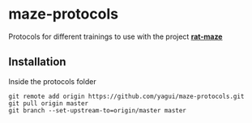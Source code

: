 # maze-protocols
Protocols for different trainings to use with the project 
[**rat-maze**](https://github.com/yagui/rat-maze) 

## Installation

Inside the protocols folder

```git init
git remote add origin https://github.com/yagui/maze-protocols.git
git pull origin master
git branch --set-upstream-to=origin/master master
```
